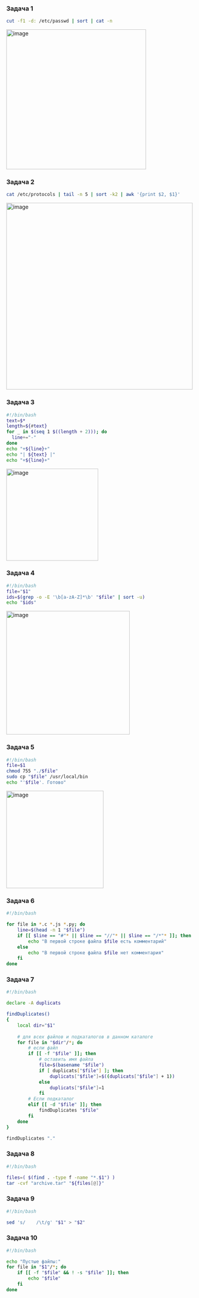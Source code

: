 ### Задача 1
```bash
cut -f1 -d: /etc/passwd | sort | cat -n
```
<img width="368" alt="image" src="https://github.com/user-attachments/assets/e1b00efb-55ab-4730-b3cb-20962ecc8c7d">


### Задача 2
```bash
cat /etc/protocols | tail -n 5 | sort -k2 | awk '{print $2, $1}'
```
<img width="491" alt="image" src="https://github.com/user-attachments/assets/772fb488-9228-47be-9c5a-d022b2738528">

### Задача 3
```bash
#!/bin/bash
text=$*
length=${#text}
for _ in $(seq 1 $((length + 2))); do
  line+="-"
done
echo "+${line}+"
echo "| ${text} |"
echo "+${line}+"
```
<img width="242" alt="image" src="https://github.com/user-attachments/assets/bdc4cedd-ccfa-4856-8b32-31ec544a4e59">

### Задача 4
```bash
#!/bin/bash
file="$1"
ids=$(grep -o -E '\b[a-zA-Z]*\b' "$file" | sort -u)
echo "$ids"
```
<img width="325" alt="image" src="https://github.com/user-attachments/assets/45626d71-a952-4e18-984a-51abe4b1a95a">

### Задача 5
```bash
#!/bin/bash
file=$1
chmod 755 "./$file"
sudo cp "$file" /usr/local/bin
echo "'$file'. Готово"
```
<img width="256" alt="image" src="https://github.com/user-attachments/assets/86963858-42b1-4a24-aecd-53d6bfd6b744">


### Задача 6
```bash
#!/bin/bash

for file in *.c *.js *.py; do
    line=$(head -n 1 "$file")
    if [[ $line == "#"* || $line == "//"* || $line == "/*"* ]]; then
        echo "В первой строке файла $file есть комментарий"
    else
        echo "В первой строке файла $file нет комментария"
    fi
done
```

### Задача 7
```bash
#!/bin/bash

declare -A duplicats

findDuplicates() 
{
    local dir="$1"
    
    # для всех файлов и подкаталогов в данном каталоге
    for file in "$dir"/*; do
        # если файл
        if [[ -f "$file" ]]; then
            # оставить имя файла
            file=$(basename "$file")
            if [ duplicats["$file"] ]; then
                duplicats["$file"]=$((duplicats["$file"] + 1))
            else
                duplicats["$file"]=1
            fi
        # Если подкаталог
        elif [[ -d "$file" ]]; then
            findDuplicates "$file"
        fi
    done
}

findDuplicates "."
```

### Задача 8 
```bash
#!/bin/bash

files=( $(find . -type f -name "*.$1") )
tar -cvf "archive.tar" "${files[@]}"
```

### Задача 9
```bash
#!/bin/bash

sed 's/    /\t/g' "$1" > "$2"
```

### Задача 10
```bash
#!/bin/bash

echo "Пустые файлы:"
for file in "$1"/*; do
    if [[ -f "$file" && ! -s "$file" ]]; then
        echo "$file"
    fi
done
```

